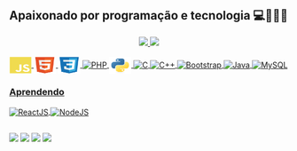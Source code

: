 ## Apaixonado por programação e tecnologia 💻👨🏻‍💻

<div align="center">
  <a href="https://github.com/prfAguiar">
  <img height="180em" src="https://github-readme-stats.vercel.app/api?username=prfAguiar&show_icons=true&theme=dark&include_all_commits=true&count_private=true"/>
  <img height="180em" src="https://github-readme-stats.vercel.app/api/top-langs/?username=prfAguiar&layout=compact&langs_count=7&theme=dark"/>
</div>

<div style="display: inline_block"><br>
  <img align="center" alt="Js" height="30" width="40" src="https://raw.githubusercontent.com/devicons/devicon/master/icons/javascript/javascript-plain.svg">
  <img align="center" alt="HTML" height="30" width="40" src="https://raw.githubusercontent.com/devicons/devicon/master/icons/html5/html5-original.svg">
  <img align="center" alt="CSS" height="30" width="40" src="https://raw.githubusercontent.com/devicons/devicon/master/icons/css3/css3-original.svg">
  <img align="center" alt="PHP" height="30" width="40" src="https://cdn.jsdelivr.net/gh/devicons/devicon/icons/php/php-original.svg">
  <img align="center" alt="Python" height="30" width="40" src="https://raw.githubusercontent.com/devicons/devicon/master/icons/python/python-original.svg">
  <img align="center" alt="C" height="30" width="40" src="https://cdn.jsdelivr.net/gh/devicons/devicon/icons/c/c-original.svg">
  <img align="center" alt="C++" height="30" width="40" src="https://cdn.jsdelivr.net/gh/devicons/devicon/icons/cplusplus/cplusplus-original.svg">
  <img align="center" alt="Bootstrap" height="30" width="40" src="https://cdn.jsdelivr.net/gh/devicons/devicon/icons/bootstrap/bootstrap-original.svg">
  <img align="center" alt="Java" height="30" width="40" src="https://cdn.jsdelivr.net/gh/devicons/devicon/icons/java/java-original-wordmark.svg">
  <img align="center" alt="MySQL" height="30" width="40" src="https://cdn.jsdelivr.net/gh/devicons/devicon/icons/mysql/mysql-original.svg">
</div>
  
<div style="display: inline_block">
  <h3>Aprendendo</h3>
   <img align="center" alt="ReactJS" height="30" width="40" src="https://cdn.jsdelivr.net/gh/devicons/devicon/icons/react/react-original.svg">
   <img align="center" alt="NodeJS" height="30" width="40" src="https://cdn.jsdelivr.net/gh/devicons/devicon/icons/nodejs/nodejs-original-wordmark.svg">
</div>

  ##
 
 <div> 
   <a href="https://www.linkedin.com/in/pedro-rangel-ferreira-de-aguiar-15b47a215/" target="_blank"><img src="https://img.shields.io/badge/-LinkedIn-%230077B5?style=for-the-badge&logo=linkedin&logoColor=white" target="_blank"></a> 
  <a href = "mailto:pedro@pedromg.com.br"><img src="https://img.shields.io/badge/-Gmail-%23333?style=for-the-badge&logo=gmail&logoColor=white" target="_blank"></a>
  <a href="https://www.instagram.com/prf.aguiar/" target="_blank"><img src="https://img.shields.io/badge/-Instagram-%23E4405F?style=for-the-badge&logo=instagram&logoColor=white" target="_blank"></a>
 	<a href="https://www.twitch.tv/fazzudropz" target="_blank"><img src="https://img.shields.io/badge/Twitch-9146FF?style=for-the-badge&logo=twitch&logoColor=white" target="_blank"></a>
</div>
